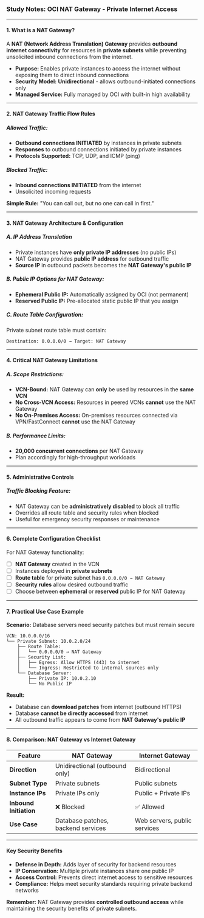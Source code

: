 ### **Study Notes: OCI NAT Gateway - Private Internet Access**

---

#### **1. What is a NAT Gateway?**

A **NAT (Network Address Translation) Gateway** provides **outbound internet connectivity** for resources in **private subnets** while preventing unsolicited inbound connections from the internet.

*   **Purpose:** Enables private instances to access the internet without exposing them to direct inbound connections
*   **Security Model:** **Unidirectional** - allows outbound-initiated connections only
*   **Managed Service:** Fully managed by OCI with built-in high availability

---

#### **2. NAT Gateway Traffic Flow Rules**

##### **Allowed Traffic:**
*   **Outbound connections INITIATED** by instances in private subnets
*   **Responses** to outbound connections initiated by private instances
*   **Protocols Supported:** TCP, UDP, and ICMP (ping)

##### **Blocked Traffic:**
*   **Inbound connections INITIATED** from the internet
*   Unsolicited incoming requests

**Simple Rule:** "You can call out, but no one can call in first."

---

#### **3. NAT Gateway Architecture & Configuration**

##### **A. IP Address Translation**
*   Private instances have **only private IP addresses** (no public IPs)
*   NAT Gateway provides **public IP address** for outbound traffic
*   **Source IP** in outbound packets becomes the **NAT Gateway's public IP**

##### **B. Public IP Options for NAT Gateway:**
*   **Ephemeral Public IP:** Automatically assigned by OCI (not permanent)
*   **Reserved Public IP:** Pre-allocated static public IP that you assign

##### **C. Route Table Configuration:**
Private subnet route table must contain:
```
Destination: 0.0.0.0/0 → Target: NAT Gateway
```

---

#### **4. Critical NAT Gateway Limitations**

##### **A. Scope Restrictions:**
*   **VCN-Bound:** NAT Gateway can **only** be used by resources in the **same VCN**
*   **No Cross-VCN Access:** Resources in peered VCNs **cannot** use the NAT Gateway
*   **No On-Premises Access:** On-premises resources connected via VPN/FastConnect **cannot** use the NAT Gateway

##### **B. Performance Limits:**
*   **20,000 concurrent connections** per NAT Gateway
*   Plan accordingly for high-throughput workloads

---

#### **5. Administrative Controls**

##### **Traffic Blocking Feature:**
*   NAT Gateway can be **administratively disabled** to block all traffic
*   Overrides all route table and security rules when blocked
*   Useful for emergency security responses or maintenance

---

#### **6. Complete Configuration Checklist**

For NAT Gateway functionality:

- [ ] **NAT Gateway** created in the VCN
- [ ] Instances deployed in **private subnets**
- [ ] **Route table** for private subnet has `0.0.0.0/0 → NAT Gateway`
- [ ] **Security rules** allow desired outbound traffic
- [ ] Choose between **ephemeral** or **reserved** public IP for NAT Gateway

---

#### **7. Practical Use Case Example**

**Scenario:** Database servers need security patches but must remain secure

```
VCN: 10.0.0.0/16
└── Private Subnet: 10.0.2.0/24
    ├── Route Table:
    │   └── 0.0.0.0/0 → NAT Gateway
    ├── Security List:
    │   ├── Egress: Allow HTTPS (443) to internet
    │   └── Ingress: Restricted to internal sources only
    └── Database Server:
        ├── Private IP: 10.0.2.10
        └── No Public IP
```

**Result:**
*   Database can **download patches** from internet (outbound HTTPS)
*   Database **cannot be directly accessed** from internet
*   All outbound traffic appears to come from **NAT Gateway's public IP**

---

#### **8. Comparison: NAT Gateway vs Internet Gateway**

| Feature | NAT Gateway | Internet Gateway |
|---------|-------------|------------------|
| **Direction** | Unidirectional (outbound only) | Bidirectional |
| **Subnet Type** | Private subnets | Public subnets |
| **Instance IPs** | Private IPs only | Public + Private IPs |
| **Inbound Initiation** | ❌ Blocked | ✅ Allowed |
| **Use Case** | Database patches, backend services | Web servers, public services |

---

#### **Key Security Benefits**

*   **Defense in Depth:** Adds layer of security for backend resources
*   **IP Conservation:** Multiple private instances share one public IP
*   **Access Control:** Prevents direct internet access to sensitive resources
*   **Compliance:** Helps meet security standards requiring private backend networks

**Remember:** NAT Gateway provides **controlled outbound access** while maintaining the security benefits of private subnets.